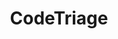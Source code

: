 ---
codehost: https://github.com/codetriage/codetriage
logohandle: codetriage
sort: codetriage
title: CodeTriage
website: https://www.codetriage.com/
---